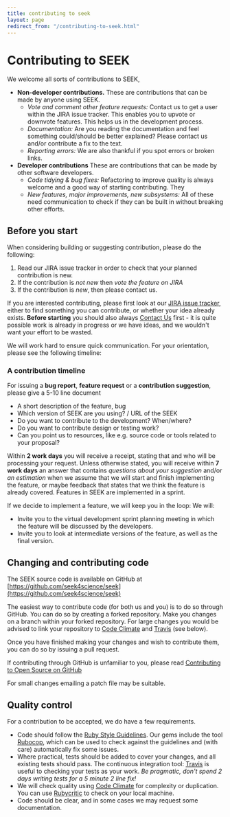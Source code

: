 ```yaml
---
title: contributing to seek
layout: page
redirect_from: "/contributing-to-seek.html"
---
```


# Contributing to SEEK

We welcome all sorts of contributions to SEEK,

* **Non-developer contributions.** These are contributions that can be made by anyone
  using SEEK.
  * *Vote and comment other feature requests:* Contact us to get a user within the JIRA issue tracker. This enables you to upvote or downvote features. This helps us in the development process.
  * *Documentation:* Are you reading the documentation and feel something could/should be better explained? Please contact us and/or contribute a fix to the text.
  * *Reporting errors:* We are also thankful if you spot errors or broken links.
* **Developer contributions** These are contributions that can be made by other software
  developers.
  * *Code tidying & bug fixes:* Refactoring to improve quality is always welcome and a good way of starting contributing. They
  * *New features, major improvements, new subsystems:* All of these need communication to check if they can be built in without breaking other efforts.

## Before you start

When considering building or suggesting contribution, please do the following:

1. Read our JIRA issue tracker in order to check that your planned contribution is new.
2. If the contribution is *not new* then *vote the feature on JIRA*
3. If the contribution is *new*, then please contact us.

If you are interested contributing, please first look at our [JIRA issue tracker](http://fair-dom.org/issues), either to find something you can contribute, or whether your
idea already exists. **Before starting** you should also always [Contact Us](/contacting-us.html) first - it is quite possible work is already in progress or we have ideas, and we wouldn't want your
effort to be wasted.

We will work hard to ensure quick communication. For your orientation, please see the following timeline:


### A contribution timeline

For issuing a **bug report**, **feature request** or a **contribution suggestion**, please give a 5-10 line document

* A short description of the feature, bug
* Which version of SEEK are you using? / URL of the SEEK
* Do you want to contribute to the development? When/where?
* Do you want to contribute design or testing work?
* Can you point us to resources, like e.g. source code or tools related to your proposal?

 Within **2 work days** you will receive a receipt, stating that and who will be processing your request. Unless otherwise stated, you will receive within **7 work days** an answer that contains *questions about your suggestion* and/or *an estimation* when we assume that we will start and finish implementing the feature, or maybe feedback that states that we think the feature is already covered. Features in SEEK are implemented in a sprint.

If we decide to implement a feature, we will keep you in the loop: We will:

* Invite you to the virtual development sprint planning meeting in which the feature will be discussed by the developers.
* Invite you to look at intermediate versions of the feature, as well as the final version.

## Changing and contributing code

The SEEK source code is available on GitHub at [https://github.com/seek4science/seek](https://github.com/seek4science/seek)

The easiest way to contribute code (for both us and you) is to do so through GitHub. You can do so by creating a forked repository. Make you changes on a branch within your forked repository.
For large changes you would be advised to link your repository to [Code Climate](https://codeclimate.com) and [Travis](https://travis-ci.org) (see below).

Once you have finished making your changes and wish to contribute them, you can do so by issuing a pull request.

If contributing through GitHub is unfamiliar to you, please read [Contributing to Open Source on GitHub](https://guides.github.com/activities/contributing-to-open-source/)

For small changes emailing a patch file may be suitable.

## Quality control

For a contribution to be accepted, we do have a few requirements.

  * Code should follow the [Ruby Style Guidelines](https://github.com/bbatsov/ruby-style-guide). Our gems include the tool [Rubocop](https://github.com/bbatsov/rubocop), which can be used to check against the guidelines and (with care) automatically fix some issues.
  * Where practical, tests should be added to cover your changes, and all existing tests should pass. The continuous integration tool: [Travis](https://travis-ci.org/seek4science/seek) is useful to checking your tests as your work. _Be pragmatic, don't spend 2 days writing tests for a 5 minute 2 line fix!_
  * We will check quality using [Code Climate](https://codeclimate.com/github/seek4science/seek) for complexity or duplication. You can use [Rubycritic](https://github.com/whitesmith/rubycritic) to check on your local machine.
  * Code should be clear, and in some cases we may request some documentation.
